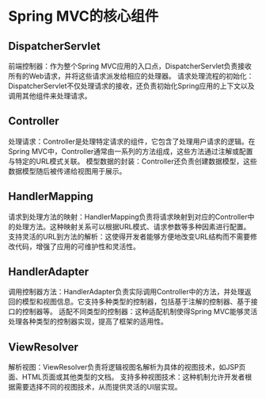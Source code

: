 # Spring MVC的核心组件

## DispatcherServlet

前端控制器：作为整个Spring MVC应用的入口点，DispatcherServlet负责接收所有的Web请求，并将这些请求派发给相应的处理器。
请求处理流程的初始化：DispatcherServlet不仅处理请求的接收，还负责初始化Spring应用的上下文以及调用其他组件来处理请求。

## Controller

处理请求：Controller是处理特定请求的组件，它包含了处理用户请求的逻辑。在Spring MVC中，Controller通常由一系列的方法组成，这些方法通过注解或配置与特定的URL模式关联。
模型数据的封装：Controller还负责创建数据模型，这些数据模型随后被传递给视图用于展示。

## HandlerMapping

请求到处理方法的映射：HandlerMapping负责将请求映射到对应的Controller中的处理方法。这种映射关系可以根据URL模式、请求参数等多种因素进行配置。
支持灵活的URL到方法的解析：这使得开发者能够方便地改变URL结构而不需要修改代码，增强了应用的可维护性和灵活性。

## HandlerAdapter

调用控制器方法：HandlerAdapter负责实际调用Controller中的方法，并处理返回的模型和视图信息。它支持多种类型的控制器，包括基于注解的控制器、基于接口的控制器等。
适配不同类型的控制器：这种适配机制使得Spring MVC能够灵活处理各种类型的控制器实现，提高了框架的适用性。

## ViewResolver

解析视图：ViewResolver负责将逻辑视图名解析为具体的视图技术，如JSP页面、HTML页面或其他类型的文档。
支持多种视图技术：这种机制允许开发者根据需要选择不同的视图技术，从而提供灵活的UI层实现。
